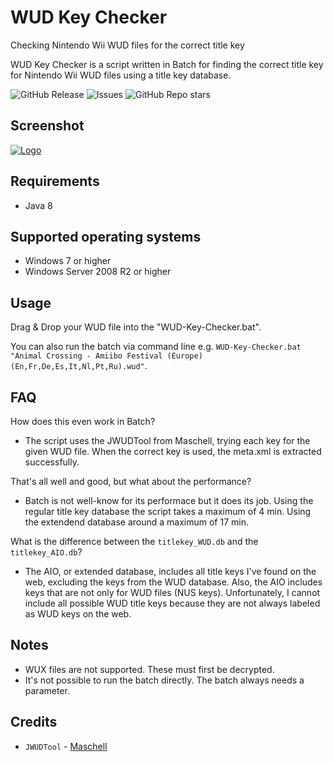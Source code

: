 # WUD Key Checker
Checking Nintendo Wii WUD files for the correct title key

WUD Key Checker is a script written in Batch for finding the correct title key for Nintendo Wii WUD files using a title key database.

![GitHub Release](https://img.shields.io/github/v/release/xxmichibxx/WUD-Key-Checker) ![Issues](https://img.shields.io/github/issues/xxmichibxx/WUD-Key-Checker) ![GitHub Repo stars](https://img.shields.io/github/stars/xxmichibxx/WUD-Key-Checker) 

## Screenshot
<p align="left"><a href="https://github.com/xxmichibxx/WUD-Key-Checker"><img src="https://i.imgur.com/DmZ6Wew.png" alt="Logo"></a></p>

## Requirements
* Java 8

## Supported operating systems
* Windows 7 or higher
* Windows Server 2008 R2 or higher

## Usage
Drag & Drop your WUD file into the "WUD-Key-Checker.bat".

You can also run the batch via command line e.g. ```WUD-Key-Checker.bat "Animal Crossing - Amiibo Festival (Europe) (En,Fr,De,Es,It,Nl,Pt,Ru).wud"```.

## FAQ
How does this even work in Batch?
* The script uses the JWUDTool from Maschell, trying each key for the given WUD file. When the correct key is used, the meta.xml is extracted successfully.

That's all well and good, but what about the performance?
* Batch is not well-know for its performace but it does its job. Using the regular title key database the script takes a maximum of 4 min. Using the extendend database around a maximum of 17 min.

What is the difference between the ```titlekey_WUD.db``` and the ```titlekey_AIO.db```?
* The AIO, or extended database, includes all title keys I've found on the web, excluding the keys from the WUD database. Also, the AIO includes keys that are not only for WUD files (NUS keys). Unfortunately, I cannot include all possible WUD title keys because they are not always labeled as WUD keys on the web.

## Notes
* WUX files are not supported. These must first be decrypted.
* It's not possible to run the batch directly. The batch always needs a parameter.

## Credits
* `JWUDTool` - [Maschell](https://github.com/Maschell/JWUDTool)
